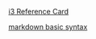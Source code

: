 
[i3 Reference Card](https://i3wm.org/docs/refcard.html)

[markdown basic syntax](https://www.markdownguide.org/basic-syntax/)